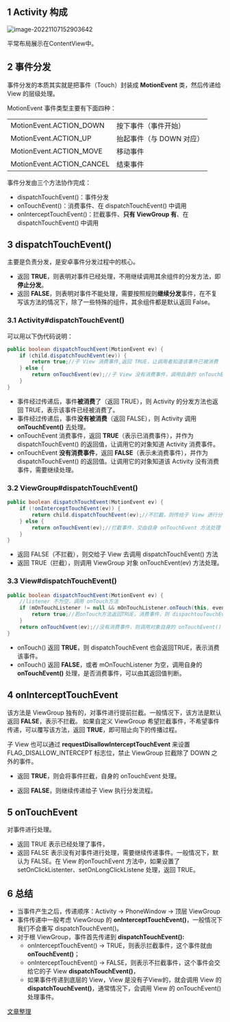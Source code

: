 ## 1 Activity 构成

![image-20221107152903642](../assets/android_activity_window_view.png)

平常布局展示在ContentView中。

## 2 事件分发

事件分发的本质其实就是把事件（Touch）封装成 **MotionEvent** 类，然后传递给 View 的层级处理。

MotionEvent 事件类型主要有下面四种：

|                           |                          |
| ------------------------- | ------------------------ |
| MotionEvent.ACTION_DOWN   | 按下事件（事件开始）     |
| MotionEvent.ACTION_UP     | 抬起事件（与 DOWN 对应） |
| MotionEvent.ACTION_MOVE   | 移动事件                 |
| MotionEvent.ACTION_CANCEL | 结束事件                 |

事件分发由三个方法协作完成：

- dispatchTouchEvent()：事件分发
- onTouchEvent()：消费事件、在 dispatchTouchEvent() 中调用
- onInterceptTouchEvent()：拦截事件、**只有 ViewGroup 有**、在 dispatchTouchEvent() 中调用

## 3 dispatchTouchEvent()

主要是负责分发，是安卓事件分发过程中的核心。

* 返回 **TRUE**，则表明对事件已经处理，不用继续调用其余组件的分发方法，即**停止分发**。
* 返回 **FALSE**，则表明对事件不能处理，需要按照规则**继续分发**事件，在不复写该方法的情况下，除了一些特殊的组件，其余组件都是默认返回 False。

### 3.1 Activity#dispatchTouchEvent()

可以用以下伪代码说明：

```java
public boolean dispatchTouchEvent(MotionEvent ev) {
    if (child.dispatchTouchEvent(ev)) {
        return true;//子 View 消费事件,返回 TRUE，让调用者知道该事件已被消费
    } else {
        return onTouchEvent(ev);//子 View 没有消费事件，调用自身的 onTouchEvent
    }
}
```

- 事件经过传递后，事件**被消费**了（返回 TRUE），则 Activity 的分发方法也返回 TRUE，表示该事件已经被消费了。
- 事件经过传递后，事件**没有被消费**（返回 FALSE），则 Activity 调用 **onTouchEvent()** 去处理。
- onTouchEvent 消费事件，返回 **TRUE**（表示已消费事件），并作为 dispatchTouchEvent() 的返回值，让调用它的对象知道 Activity 消费事件。
- onTouchEvent **没有消费事件**，返回 **FALSE**（表示未消费事件），并作为 dispatchTouchEvent() 的返回值。让调用它的对象知道该 Activity 没有消费事件，需要继续处理。

### 3.2 ViewGroup#dispatchTouchEvent()

```java
public boolean dispatchTouchEvent(MotionEvent ev) {
    if (!onInterceptTouchEvent(ev)) {
        return child.dispatchTouchEvent(ev);//不拦截，则传给子 View 进行分发处理
    } else {
        return onTouchEvent(ev);//拦截事件，交由自身 onTouchEvent 方法处理
    }
}
```

- 返回 FALSE（不拦截），则交给子 View 去调用 dispatchTouchEvent() 方法
- 返回 TRUE（拦截），则调用 ViewGroup 对象 onTouchEvent(ev) 方法处理。

### 3.3 View#dispatchTouchEvent()

```java
public boolean dispatchTouchEvent(MotionEvent ev) {
    //listener 不为空，调用 onTouch方法
    if (mOnTouchListener != null && mOnTouchListener.onTouch(this, event)) {
        return true;//若onTouch方法返回TRUE，消费事件，则 dispachtouTouchEvent返回 TRUE，让其调用者知道该事件已被消费，可见 setOnTouchListener 优先级比较高。
    }
    return onTouchEvent(ev);//没有消费事件，则调用对象自身的 onTouchEvent() 处理。
}
```

- onTouch() 返回 **TRUE**，则 dispatchTouchEvent 也会返回TRUE，表示消费该事件。
- onTouch() 返回 **FALSE**，或者 mOnTouchListener 为空，调用自身的 **onTouchEvent()** 处理，是否消费事件，可以由其返回值判断。

## 4 onInterceptTouchEvent

该方法是 ViewGroup 独有的，对事件进行提前拦截。一般情况下，该方法是默认返回 **FALSE**，表示不拦截。
如果自定义 ViewGroup 希望拦截事件，不希望事件传递，可以覆写该方法，返回 **TRUE**，即可阻止向下的传播过程。

子 View 也可以通过 **requestDisallowInterceptTouchEvent** 来设置  FLAG_DISALLOW_INTERCEPT 标志位，禁止 ViewGroup 拦截除了 DOWN 之外的事件。

* 返回 **TRUE**，则会将事件拦截，自身的 onTouchEvent 处理。

* 返回 **FALSE**，则继续传递给子 View 执行分发流程。

## 5 onTouchEvent

对事件进行处理。

* 返回 TRUE 表示已经处理了事件，
* 返回 FALSE 表示没有对事件进行处理，需要继续传递事件。一般情况下，默认为 FALSE。在 View 的onTouchEvent 方法中，如果设置了 setOnClickListenter、setOnLongClickListene 处理，返回 TRUE。

## 6 总结

* 当事件产生之后，传递顺序：Activity -> PhoneWindow -> 顶层 ViewGroup
* 事件传递中一般考虑 ViewGroup 的 **onInterceptTouchEvent()**，一般情况下我们不会重写 dispatchTouchEvent()。
* 对于根 ViewGroup，事件首先传递到 **dispatchTouchEvent():**
  * onInterceptTouchEvent() -> TRUE，则表示拦截事件，这个事件就由 **onTouchEvent()**；
  * onInterceptTouchEvent() -> FALSE，则表示不拦截事件，这个事件会交给它的子 View **dispatchTouchEvent()**，
  * 如果事件传递到底层的 View，View 是没有子View的，就会调用 View 的 **dispatchTouchEvent()**，通常情况下，会调用 View 的 onTouchEvent() 处理事件。

[文章整理](https://www.likecs.com/show-306907269.html)

